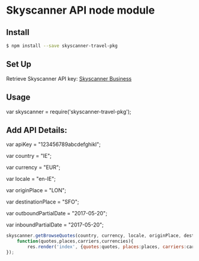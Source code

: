 # Skyscanner API node module

## Install
```sh
$ npm install --save skyscanner-travel-pkg
```

## Set Up
Retrieve Skyscanner API key: [Skyscanner Business](http://portal.business.skyscanner.net/en-gb/accounts/login/)

## Usage
var skyscanner = require('skyscanner-travel-pkg');

## Add API Details:
var apiKey = "123456789abcdefghikl"; 

var country = "IE";

var currency = "EUR";

var locale = "en-IE";

var originPlace = "LON";

var destinationPlace = "SFO";

var outboundPartialDate = "2017-05-20"; 

var inboundPartialDate = "2017-05-20"; 
	
```javascript
skyscanner.getBrowseQuotes(country, currency, locale, originPlace, destinationPlace, outboundPartialDate, inboundPartialDate, apiKey, 
	function(quotes,places,carriers,currencies){
		res.render('index', {quotes:quotes, places:places, carriers:carriers, currencies:currencies});	
});
```

